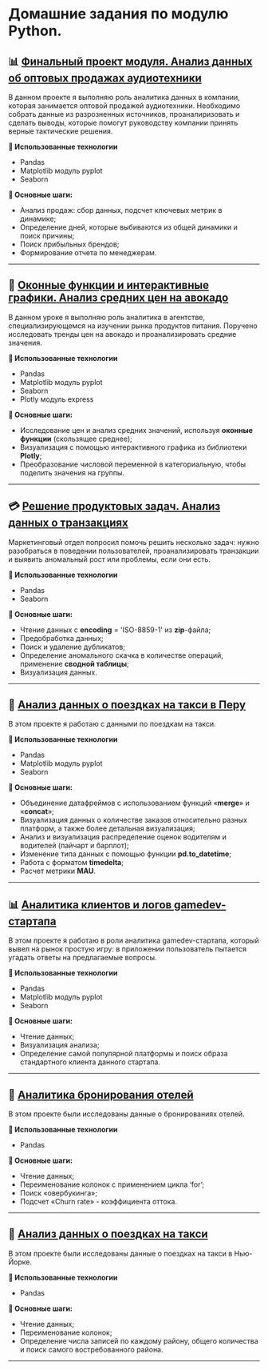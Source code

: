 # Домашние задания по модулю Python.

## 📊 [Финальный проект модуля. Анализ данных об оптовых продажах аудиотехники](https://github.com/ElenaAnalyst/data-analysis-homeworks/blob/main/HW1_basic_python/7_final_project/7_final_project_HW.ipynb)  
В данном проекте я выполняю роль аналитика данных в компании, которая занимается оптовой продажей аудиотехники. Необходимо собрать данные из разрозненных источников, проаналиризовать и сделать выводы, которые помогут руководству компании принять верные тактические решения.

**🔧 Использованные технологии** 
- Pandas
- Matplotlib модуль pyplot
- Seaborn

**📌 Основные шаги:** 
- Анализ продаж: сбор данных, подсчет ключевых метрик в динамике;
- Определение дней, которые выбиваются из общей динамики и поиск причины;
- Поиск прибыльных брендов;
- Формирование отчета по менеджерам.

<hr>

## 🥑 [Оконные функции и интерактивные графики. Анализ средних цен на авокадо](https://github.com/ElenaAnalyst/data-analysis-homeworks/blob/main/HW1_basic_python/6_lesson/6_lesson_HW.ipynb)
В данном уроке я выполняю роль аналитика в агентстве, специализирующемся на изучении рынка продуктов питания. Поручено исследовать тренды цен на авокадо и проанализировать средние значения. 

**🔧 Использованные технологии**
- Pandas
- Matplotlib модуль pyplot
- Seaborn
- Plotly модуль express

**📌 Основные шаги:**
- Исследование цен и анализ средних значений, используя **оконные функции** (скользящее среднее);
- Визуализация с помощью интерактивного графика из библиотеки **Plotly**;
- Преобразование числовой переменной в категориальную, чтобы поделить значения на группы.

<hr>

## 💳 [Решение продуктовых задач. Анализ данных о транзакциях](https://github.com/ElenaAnalyst/data-analysis-homeworks/blob/main/HW1_basic_python/5_lesson/README.md)
Маркетинговый отдел попросил помочь решить несколько задач: нужно разобраться в поведении пользователей, проанализировать транзакции и выявить аномальный рост или проблемы, если они есть. 

**🔧 Использованные технологии**
- Pandas
- Seaborn 

**📌 Основные шаги:**
- Чтение данных с **encoding** = 'ISO-8859-1' из **zip**-файла;
- Предобработка данных;
- Поиск и удаление дубликатов;
- Определение аномального скачка в количестве операций, применение **сводной таблицы**;
- Визуализация данных.

<hr>

## 🚖 [Анализ данных о поездках на такси в Перу](https://github.com/ElenaAnalyst/data-analysis-homeworks/blob/main/HW1_basic_python/4_lesson/README.md)  
В этом проекте я работаю с данными по поездкам на такси.

**🔧 Использованные технологии**
- Pandas
- Matplotlib модуль pyplot
- Seaborn 

**📌 Основные шаги:**  
- Объединение датафреймов с использованием функций «**merge**» и «**concat**»;
- Визуализация данных о количестве заказов относительно разных платформ, а также более детальная визуализация;
- Анализ и визуализация распределение оценок водителям и водителей (пайчарт и барплот);
- Изменение типа данных с помощью функции **pd.to_datetime**;
- Работа с форматом **timedelta**;
- Расчет метрики **MAU**.

<hr>

## 📊 [Аналитика клиентов и логов gamedev-стартапа](https://github.com/ElenaAnalyst/data-analysis-homeworks/blob/main/HW1_basic_python/3_lesson/README.md)
В этом проекте я работаю в роли аналитика gamedev-стартапа, который вывел на рынок простую игру: в приложении пользователь пытается угадать ответы на предлагаемые вопросы.

**🔧 Использованные технологии**
- Pandas
- Matplotlib модуль pyplot
- Seaborn 

**📌 Основные шаги:**  
- Чтение данных;
- Визуализация анализа;
- Определение самой популярной платформы и поиск образа стандартного клиента данного стартапа.

<hr>

## 🏬 [Аналитика бронирования отелей](https://github.com/ElenaAnalyst/data-analysis-homeworks/blob/main/HW1_basic_python/2_lesson/README.md)
В этом проекте были исследованы данные о бронированиях отелей.

**🔧 Использованные технологии**
- Pandas   

**📌 Основные шаги:** 
- Чтение данных;
- Переименование колонок с применением цикла ‘for’;
- Поиск «овербукинга»;
- Подсчет «Churn rate» - коэффициента оттока.

<hr>

## 🚕 [Анализ данных о поездках на такси](https://github.com/ElenaAnalyst/data-analysis-homeworks/blob/main/HW1_basic_python/1_lesson/README.md)
В этом проекте были исследованы данные о поездках на такси в Нью-Йорке.

**🔧 Использованные технологии**
- Pandas   

**📌 Основные шаги:** 
- Чтение данных;
- Переименование колонок;
- Определение числа записей по каждому району, общего количества и поиск самого востребованного района.

<hr>
